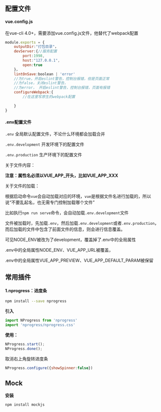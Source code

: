 ## 配置文件

#### vue.config.js

在vue-cli 4.0+，需要添加vue.config.js文件，他替代了webpack配置

```js
module.exports = {
    outputDir:"打包目录"，
    devServer:{//服务配置
    	port:1998,
    	host:"127.0.0.1",
    	open:true
	}，
    lintOnSave:boolean | 'error'
	//为true，开启eslint警告，控制台报错，但是页面正常
	//为false，关闭eslint警告，
	//为error， 开启eslint警告，控制台报错，页面有报错
	configureWebpack:{
        //在这里写原生的webpack配置
        
    }
}
```

#### .env配置文件

`.env` 全局默认配置文件，不论什么环境都会加载合并

`.env.development` 开发环境下的配置文件

`.env.production` 生产环境下的配置文件

关于文件内容：

**注意：属性名必须以VUE_APP_开头，比如VUE_APP_XXX**

关于文件的加载：

根据启动命令`vue`会自动加载对应的环境，`vue`是根据文件名进行加载的，所以说“不要乱起名，也无需专门控制加载哪个文件”

比如执行`npm run serve`命令，会自动加载`.env.development`文件

文件被加载时，先加载`.env`，然后加载`.env.development`或者`.env.production`，而后加载的文件中包含了前面文件的信息，则会进行信息覆盖。

可见NODE_ENV被改为了development，覆盖掉了.env中的全局属性

.env中的全局属性NODE_ENV、VUE_APP_URL被覆盖，

.env中的全局属性VUE_APP_PREVIEW、VUE_APP_DEFAULT_PARAM被保留



## 常用插件

#### 1.nprogress：进度条

```bash
npm install --save nprogress
```

**引入**

```js
import NProgress from 'nprogress'
import 'nprogress/nprogress.css'
```

**使用：**

```js
NProgress.start();
NProgress.done();
```

取消右上角旋转进度条

```js
NProgress.configure({showSpinner:false})
```

## Mock

**安装**

```bash
npm install mockjs
```

